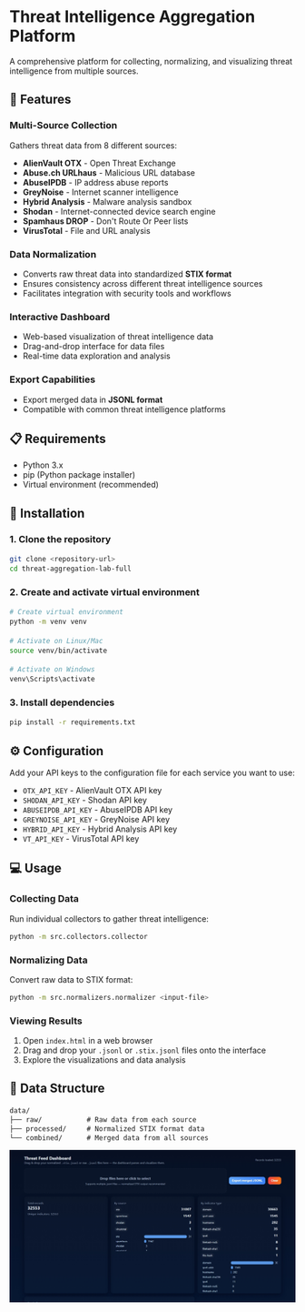 # Threat Intelligence Aggregation Platform

A comprehensive platform for collecting, normalizing, and visualizing threat intelligence from multiple sources.

## 🎯 Features

### Multi-Source Collection
Gathers threat data from 8 different sources:
- **AlienVault OTX** - Open Threat Exchange
- **Abuse.ch URLhaus** - Malicious URL database
- **AbuseIPDB** - IP address abuse reports
- **GreyNoise** - Internet scanner intelligence
- **Hybrid Analysis** - Malware analysis sandbox
- **Shodan** - Internet-connected device search engine
- **Spamhaus DROP** - Don't Route Or Peer lists
- **VirusTotal** - File and URL analysis

### Data Normalization
- Converts raw threat data into standardized **STIX format**
- Ensures consistency across different threat intelligence sources
- Facilitates integration with security tools and workflows

### Interactive Dashboard
- Web-based visualization of threat intelligence data
- Drag-and-drop interface for data files
- Real-time data exploration and analysis

### Export Capabilities
- Export merged data in **JSONL format**
- Compatible with common threat intelligence platforms

## 📋 Requirements

- Python 3.x
- pip (Python package installer)
- Virtual environment (recommended)

## 🚀 Installation

### 1. Clone the repository
```bash
git clone <repository-url>
cd threat-aggregation-lab-full
```

### 2. Create and activate virtual environment
```bash
# Create virtual environment
python -m venv venv

# Activate on Linux/Mac
source venv/bin/activate

# Activate on Windows
venv\Scripts\activate
```

### 3. Install dependencies
```bash
pip install -r requirements.txt
```

## ⚙️ Configuration

Add your API keys to the configuration file for each service you want to use:

- `OTX_API_KEY` - AlienVault OTX API key
- `SHODAN_API_KEY` - Shodan API key
- `ABUSEIPDB_API_KEY` - AbuseIPDB API key
- `GREYNOISE_API_KEY` - GreyNoise API key
- `HYBRID_API_KEY` - Hybrid Analysis API key
- `VT_API_KEY` - VirusTotal API key

## 💻 Usage

### Collecting Data
Run individual collectors to gather threat intelligence:
```bash
python -m src.collectors.collector
```

### Normalizing Data
Convert raw data to STIX format:
```bash
python -m src.normalizers.normalizer <input-file>
```

### Viewing Results
1. Open `index.html` in a web browser
2. Drag and drop your `.jsonl` or `.stix.jsonl` files onto the interface
3. Explore the visualizations and data analysis

## 📁 Data Structure

```
data/
├── raw/           # Raw data from each source
├── processed/     # Normalized STIX format data
└── combined/      # Merged data from all sources
```

<div>
    <img src="images/dash1.jpeg">
</div>


